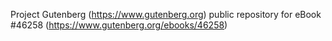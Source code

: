 Project Gutenberg (https://www.gutenberg.org) public repository for eBook #46258 (https://www.gutenberg.org/ebooks/46258)
